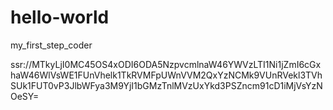 # hello-world
my_first_step_coder

ssr://MTkyLjI0MC45OS4xODI6ODA5NzpvcmlnaW46YWVzLTI1Ni1jZmI6cGxhaW46WlVsWE1FUnVhelk1TkRVMFpUWnVVM2QxYzNCMk9VUnRVekl3TVhSUk1FUT0vP3JlbWFya3M9YjI1bGMzTnlMVzUxYkd3PSZncm91cD1iMjVsYzNOeSY=
